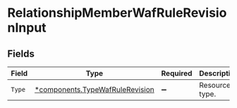 # RelationshipMemberWafRuleRevisionInput


## Fields

| Field                                                                             | Type                                                                              | Required                                                                          | Description                                                                       |
| --------------------------------------------------------------------------------- | --------------------------------------------------------------------------------- | --------------------------------------------------------------------------------- | --------------------------------------------------------------------------------- |
| `Type`                                                                            | [*components.TypeWafRuleRevision](../../models/components/typewafrulerevision.md) | :heavy_minus_sign:                                                                | Resource type.                                                                    |